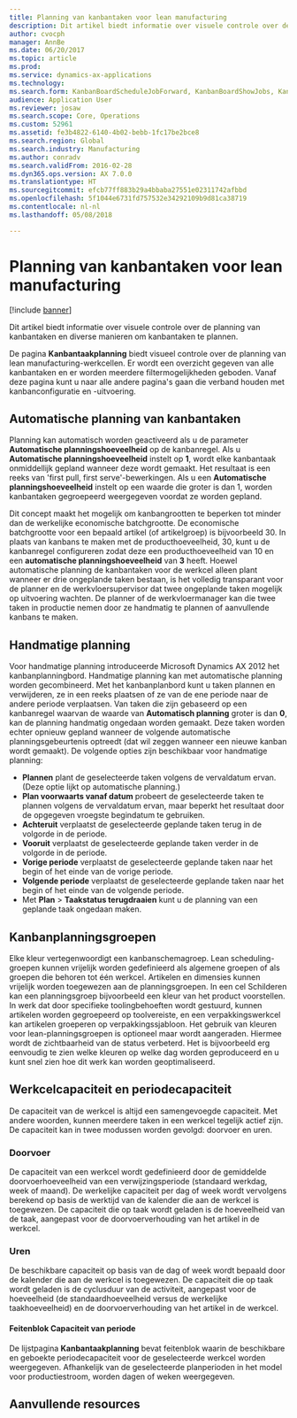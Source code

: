 ```yaml
---
title: Planning van kanbantaken voor lean manufacturing
description: Dit artikel biedt informatie over visuele controle over de planning van kanbantaken en diverse manieren om kanbantaken te plannen.
author: cvocph
manager: AnnBe
ms.date: 06/20/2017
ms.topic: article
ms.prod: 
ms.service: dynamics-ax-applications
ms.technology: 
ms.search.form: KanbanBoardScheduleJobForward, KanbanBoardShowJobs, KanbanJobSchedulingListPage
audience: Application User
ms.reviewer: josaw
ms.search.scope: Core, Operations
ms.custom: 52961
ms.assetid: fe3b4822-6140-4b02-bebb-1fc17be2bce8
ms.search.region: Global
ms.search.industry: Manufacturing
ms.author: conradv
ms.search.validFrom: 2016-02-28
ms.dyn365.ops.version: AX 7.0.0
ms.translationtype: HT
ms.sourcegitcommit: efcb77ff883b29a4bbaba27551e02311742afbbd
ms.openlocfilehash: 5f1044e6731fd757532e34292109b9d81ca38719
ms.contentlocale: nl-nl
ms.lasthandoff: 05/08/2018

---
```


# <a name="kanban-job-scheduling-for-lean-manufacturing"></a>Planning van kanbantaken voor lean manufacturing

[!include [banner](../includes/banner.md)]

Dit artikel biedt informatie over visuele controle over de planning van kanbantaken en diverse manieren om kanbantaken te plannen.  

De pagina **Kanbantaakplanning** biedt visueel controle over de planning van lean manufacturing-werkcellen. Er wordt een overzicht gegeven van alle kanbantaken en er worden meerdere filtermogelijkheden geboden. Vanaf deze pagina kunt u naar alle andere pagina's gaan die verband houden met kanbanconfiguratie en -uitvoering.

## <a name="automatic-scheduling-of-kanban-jobs"></a>Automatische planning van kanbantaken
Planning kan automatisch worden geactiveerd als u de parameter **Automatische planningshoeveelheid** op de kanbanregel. Als u **Automatische planningshoeveelheid** instelt op **1**, wordt elke kanbantaak onmiddellijk gepland wanneer deze wordt gemaakt. Het resultaat is een reeks van 'first pull, first serve'-bewerkingen. Als u een **Automatische planningshoeveelheid** instelt op een waarde die groter is dan 1, worden kanbantaken gegroepeerd weergegeven voordat ze worden gepland. 

Dit concept maakt het mogelijk om kanbangrootten te beperken tot minder dan de werkelijke economische batchgrootte. De economische batchgrootte voor een bepaald artikel (of artikelgroep) is bijvoorbeeld 30. In plaats van kanbans te maken met de producthoeveelheid, 30, kunt u de kanbanregel configureren zodat deze een producthoeveelheid van 10 en een **automatische planningshoeveelheid** van **3** heeft. Hoewel automatische planning de kanbantaken voor de werkcel alleen plant wanneer er drie ongeplande taken bestaan, is het volledig transparant voor de planner en de werkvloersupervisor dat twee ongeplande taken mogelijk op uitvoering wachten. De planner of de werkvloermanager kan die twee taken in productie nemen door ze handmatig te plannen of aanvullende kanbans te maken.

## <a name="manual-scheduling"></a>Handmatige planning
Voor handmatige planning introduceerde Microsoft Dynamics AX 2012 het kanbanplanningbord. Handmatige planning kan met automatische planning worden gecombineerd. Met het kanbanplanbord kunt u taken plannen en verwijderen, ze in een reeks plaatsen of ze van de ene periode naar de andere periode verplaatsen. Van taken die zijn gebaseerd op een kanbanregel waarvan de waarde van **Automatisch planning** groter is dan **0**, kan de planning handmatig ongedaan worden gemaakt. Deze taken worden echter opnieuw gepland wanneer de volgende automatische planningsgebeurtenis optreedt (dat wil zeggen wanneer een nieuwe kanban wordt gemaakt). De volgende opties zijn beschikbaar voor handmatige planning:

-   **Plannen** plant de geselecteerde taken volgens de vervaldatum ervan. (Deze optie lijkt op automatische planning.)
-   **Plan voorwaarts vanaf datum** probeert de geselecteerde taken te plannen volgens de vervaldatum ervan, maar beperkt het resultaat door de opgegeven vroegste begindatum te gebruiken.
-   **Achteruit** verplaatst de geselecteerde geplande taken terug in de volgorde in de periode.
-   **Vooruit** verplaatst de geselecteerde geplande taken verder in de volgorde in de periode.
-   **Vorige periode** verplaatst de geselecteerde geplande taken naar het begin of het einde van de vorige periode.
-   **Volgende periode** verplaatst de geselecteerde geplande taken naar het begin of het einde van de volgende periode.
-   Met **Plan** &gt; **Taakstatus terugdraaien** kunt u de planning van een geplande taak ongedaan maken.

## <a name="lean-scheduling-groups"></a>Kanbanplanningsgroepen
Elke kleur vertegenwoordigt een kanbanschemagroep. Lean scheduling-groepen kunnen vrijelijk worden gedefinieerd als algemene groepen of als groepen die behoren tot één werkcel. Artikelen en dimensies kunnen vrijelijk worden toegewezen aan de planningsgroepen. In een cel Schilderen kan een planningsgroep bijvoorbeeld een kleur van het product voorstellen. In werk dat door specifieke toolingbehoeften wordt gestuurd, kunnen artikelen worden gegroepeerd op toolvereiste, en een verpakkingswerkcel kan artikelen groeperen op verpakkingssjabloon. Het gebruik van kleuren voor lean-planningsgroepen is optioneel maar wordt aangeraden. Hiermee wordt de zichtbaarheid van de status verbeterd. Het is bijvoorbeeld erg eenvoudig te zien welke kleuren op welke dag worden geproduceerd en u kunt snel zien hoe dit werk kan worden geoptimaliseerd.

## <a name="work-cell-capacity-and-period-capacity"></a>Werkcelcapaciteit en periodecapaciteit
De capaciteit van de werkcel is altijd een samengevoegde capaciteit. Met andere woorden, kunnen meerdere taken in een werkcel tegelijk actief zijn. De capaciteit kan in twee modussen worden gevolgd: doorvoer en uren.

### <a name="throughput"></a>Doorvoer

De capaciteit van een werkcel wordt gedefinieerd door de gemiddelde doorvoerhoeveelheid van een verwijzingsperiode (standaard werkdag, week of maand). De werkelijke capaciteit per dag of week wordt vervolgens berekend op basis de werktijd van de kalender die aan de werkcel is toegewezen. De capaciteit die op taak wordt geladen is de hoeveelheid van de taak, aangepast voor de doorvoerverhouding van het artikel in de werkcel.

### <a name="hours"></a>Uren

De beschikbare capaciteit op basis van de dag of week wordt bepaald door de kalender die aan de werkcel is toegewezen. De capaciteit die op taak wordt geladen is de cyclusduur van de activiteit, aangepast voor de hoeveelheid (de standaardhoeveelheid versus de werkelijke taakhoeveelheid) en de doorvoerverhouding van het artikel in de werkcel.

#### <a name="period-capacity-factbox"></a>Feitenblok Capaciteit van periode

De lijstpagina **Kanbantaakplanning** bevat feitenblok waarin de beschikbare en geboekte periodecapaciteit voor de geselecteerde werkcel worden weergegeven. Afhankelijk van de geselecteerde planperioden in het model voor productiestroom, worden dagen of weken weergegeven.

<a name="additional-resources"></a>Aanvullende resources
--------




